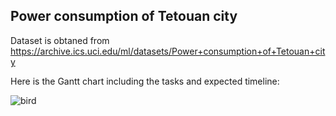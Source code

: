 ## Power consumption of Tetouan city

Dataset is obtaned from 
https://archive.ics.uci.edu/ml/datasets/Power+consumption+of+Tetouan+city


Here is the Gantt chart including the tasks and expected timeline:

![bird](https://github.com/Mahyar-Fazelzadeh/convolutional_neural_network_bird_classification/blob/main/assets/conf_matrix_birds.JPG.png)

